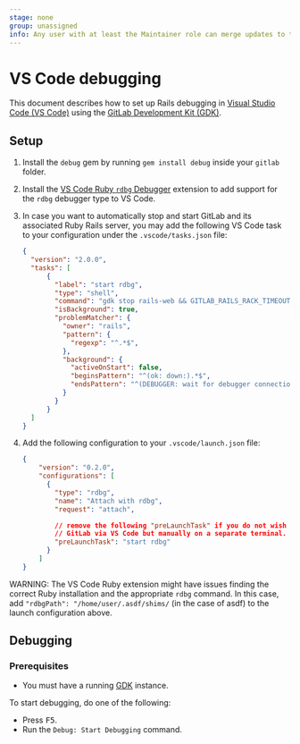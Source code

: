 ```yaml
---
stage: none
group: unassigned
info: Any user with at least the Maintainer role can merge updates to this content. For details, see https://docs.gitlab.com/ee/development/development_processes.html#development-guidelines-review.
---
```


# VS Code debugging

This document describes how to set up Rails debugging in [Visual Studio Code (VS Code)](https://code.visualstudio.com/) using the [GitLab Development Kit (GDK)](contributing/first_contribution.md#install-and-configure-gitlab-development-kit-gdk).

## Setup

1. Install the `debug` gem by running `gem install debug` inside your `gitlab` folder.
1. Install the [VS Code Ruby `rdbg` Debugger](https://marketplace.visualstudio.com/items?itemName=KoichiSasada.vscode-rdbg) extension to add support for the `rdbg` debugger type to VS Code.
1. In case you want to automatically stop and start GitLab and its associated Ruby Rails server, you may add the following VS Code task to your configuration under the `.vscode/tasks.json` file:

    ```json
    {
      "version": "2.0.0",
      "tasks": [
          {
            "label": "start rdbg",
            "type": "shell",
            "command": "gdk stop rails-web && GITLAB_RAILS_RACK_TIMEOUT_ENABLE_LOGGING=false PUMA_SINGLE_MODE=true rdbg --open -c bin/rails server",
            "isBackground": true,
            "problemMatcher": {
              "owner": "rails",
              "pattern": {
                "regexp": "^.*$",
              },
              "background": {
                "activeOnStart": false,
                "beginsPattern": "^(ok: down:).*$",
                "endsPattern": "^(DEBUGGER: wait for debugger connection\\.\\.\\.)$"
              }
            }
          }
      ]
    }
    ```

1. Add the following configuration to your `.vscode/launch.json` file:

    ```json
    {
        "version": "0.2.0",
        "configurations": [
          {
            "type": "rdbg",
            "name": "Attach with rdbg",
            "request": "attach",

            // remove the following "preLaunchTask" if you do not wish to stop and start
            // GitLab via VS Code but manually on a separate terminal.
            "preLaunchTask": "start rdbg"
          }
        ]
    }
    ```

WARNING:
The VS Code Ruby extension might have issues finding the correct Ruby installation and the appropriate `rdbg` command. In this case, add `"rdbgPath": "/home/user/.asdf/shims/` (in the case of asdf) to the launch configuration above.

## Debugging

### Prerequisites

- You must have a running [GDK](contributing/first_contribution.md#install-and-configure-gitlab-development-kit-gdk) instance.

To start debugging, do one of the following:

- Press <kbd>F5</kbd>.
- Run the `Debug: Start Debugging` command.
